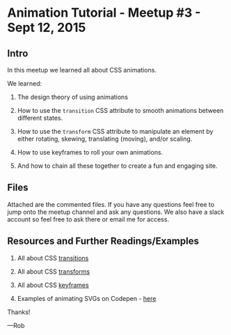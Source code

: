 # Animation Tutorial - Meetup #3 - Sept 12, 2015

##  Intro
In this meetup we learned all about CSS animations.  

We learned:

1. The design theory of using animations

2. How to use the `transition` CSS attribute to smooth animations between different states.

3.  How to use the `transform` CSS attribute to manipulate an element by either rotating, skewing, translating (moving), and/or scaling.

4. How to use keyframes to roll your own animations.

5. And how to chain all these together to create a fun and engaging site.


## Files
Attached are the commented files.  If you have any questions feel free to jump onto the meetup channel and ask any questions.  We also have a slack account so feel free to ask there or email me for access.  

## Resources and Further Readings/Examples

1. All about CSS [transitions](https://css-tricks.com/almanac/properties/t/transition/)

2. All about CSS [transforms](https://css-tricks.com/almanac/properties/t/transform/) 

3. All about CSS [keyframes](https://robots.thoughtbot.com/css-animation-for-beginners)

4. Examples of animating SVGs on Codepen - [here](http://codepen.io/search?q=svg+animations&limit=all&depth=everything&show_forks=false)

Thanks!

—Rob